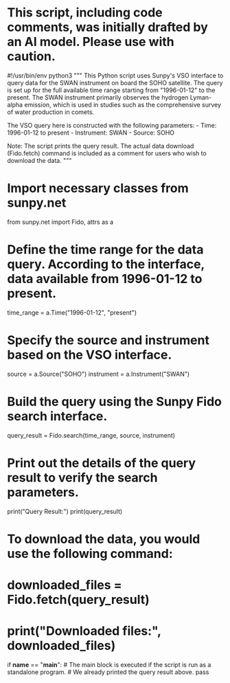 # This script, including code comments, was initially drafted by an AI model. Please use with caution.

#!/usr/bin/env python3
"""
This Python script uses Sunpy's VSO interface to query data for the SWAN instrument on board
the SOHO satellite. The query is set up for the full available time range starting from "1996-01-12"
to the present. The SWAN instrument primarily observes the hydrogen Lyman-alpha emission, which is used
in studies such as the comprehensive survey of water production in comets.

The VSO query here is constructed with the following parameters:
    - Time: 1996-01-12 to present
    - Instrument: SWAN
    - Source: SOHO

Note: The script prints the query result. The actual data download (Fido.fetch) command is included as a
comment for users who wish to download the data.
"""

# Import necessary classes from sunpy.net
from sunpy.net import Fido, attrs as a

# Define the time range for the data query. According to the interface, data available from 1996-01-12 to present.
time_range = a.Time("1996-01-12", "present")

# Specify the source and instrument based on the VSO interface.
source = a.Source("SOHO")
instrument = a.Instrument("SWAN")

# Build the query using the Sunpy Fido search interface.
query_result = Fido.search(time_range, source, instrument)

# Print out the details of the query result to verify the search parameters.
print("Query Result:")
print(query_result)

# To download the data, you would use the following command:
# downloaded_files = Fido.fetch(query_result)
# print("Downloaded files:", downloaded_files)

if __name__ == "__main__":
    # The main block is executed if the script is run as a standalone program.
    # We already printed the query result above.
    pass
